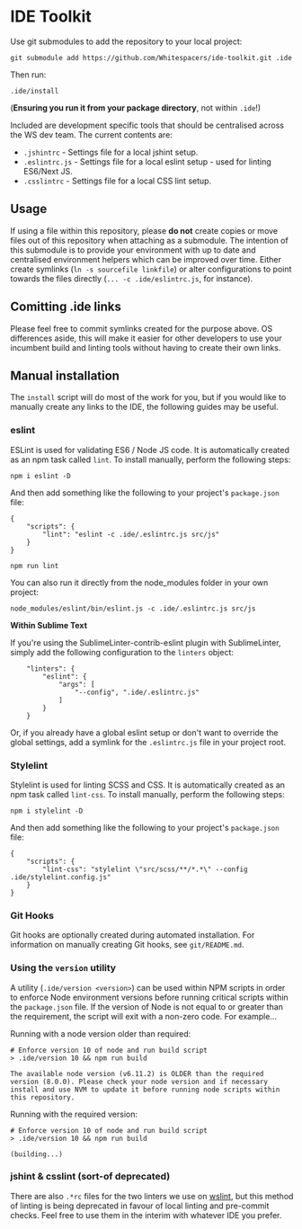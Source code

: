 # IDE Toolkit

Use git submodules to add the repository to your local project:

```
git submodule add https://github.com/Whitespacers/ide-toolkit.git .ide
```

Then run:

```
.ide/install
```

(**Ensuring you run it from your package directory**, not within `.ide`!)

Included are development specific tools that should be centralised across the WS dev team. The current contents are:

 - `.jshintrc` - Settings file for a local jshint setup.
 - `.eslintrc.js` - Settings file for a local eslint setup - used for linting ES6/Next JS.
 - `.csslintrc` - Settings file for a local CSS lint setup.

## Usage
If using a file within this repository, please **do not** create copies or move files out of this repository when attaching as a submodule. The intention of this submodule is to provide your environment with up to date and centralised environment helpers which can be improved over time. Either create symlinks (`ln -s sourcefile linkfile`) or alter configurations to point towards the files directly (`... -c .ide/eslintrc.js`, for instance).

## Comitting .ide links
Please feel free to commit symlinks created for the purpose above. OS differences aside, this will make it easier for other developers to use your incumbent build and linting tools without having to create their own links.

## Manual installation
The `install` script will do most of the work for you, but if you would like to manually create any links to the IDE, the following guides may be useful.

### eslint
ESLint is used for validating ES6 / Node JS code. It is automatically created as an npm task called `lint`. To install manually, perform the following steps:

`npm i eslint -D`

And then add something like the following to your project's `package.json` file:

```
{
	"scripts": {
		"lint": "eslint -c .ide/.eslintrc.js src/js"
	}
}
```

`npm run lint`

You can also run it directly from the node_modules folder in your own project:

`node_modules/eslint/bin/eslint.js -c .ide/.eslintrc.js src/js`

**Within Sublime Text**

If you're using the SublimeLinter-contrib-eslint plugin with SublimeLinter, simply add the following configuration to the `linters` object:

```
    "linters": {
        "eslint": {
            "args": [
                "--config", ".ide/.eslintrc.js"
            ]
        }
    }
```

Or, if you already have a global eslint setup or don't want to override the global settings, add a symlink for the `.eslintrc.js` file in your project root.

### Stylelint
Stylelint is used for linting SCSS and CSS. It is automatically created as an npm task called `lint-css`. To install manually, perform the following steps:

`npm i stylelint -D`

And then add something like the following to your project's `package.json` file:

```
{
	"scripts": {
		"lint-css": "stylelint \"src/scss/**/*.*\" --config .ide/stylelint.config.js"
	}
}
```

### Git Hooks
Git hooks are optionally created during automated installation. For information on manually creating Git hooks, see `git/README.md`.

### Using the `version` utility
A utility (`.ide/version <version>`) can be used within NPM scripts in order to enforce Node environment versions before running critical scripts within the `package.json` file. If the version of Node is not equal to or greater than the requirement, the script will exit with a non-zero code. For example...

Running with a node version older than required:
```
# Enforce version 10 of node and run build script
> .ide/version 10 && npm run build

The available node version (v6.11.2) is OLDER than the required version (8.0.0). Please check your node version and if necessary install and use NVM to update it before running node scripts within this repository.
```

Running with the required version:
```
# Enforce version 10 of node and run build script
> .ide/version 10 && npm run build

(building...)
```

### jshint & csslint (sort-of deprecated)
There are also `.*rc` files for the two linters we use on [wslint](http://dev.development.whitespacers.com/wslint/), but this method of linting is being deprecated in favour of local linting and pre-commit checks. Feel free to use them in the interim with whatever IDE you prefer.
